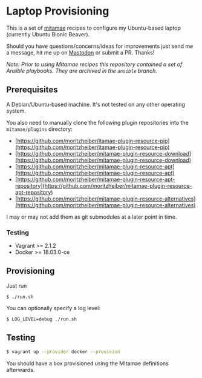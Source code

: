 # Laptop Provisioning

This is a set of [mitamae](https://github.com/itamae-kitchen/mitamae) recipes to configure my Ubuntu-based laptop (currently Ubuntu Bionic Beaver).

Should you have questions/concerns/ideas for improvements just send me a message, hit me up on [Mastodon](https://mastodon.social/@moritzheiber) or submit a PR. Thanks!

_Note: Prior to using MItamae recipes this repository contained a set of Ansible playbooks. They are archived in the `ansible` branch._

## Prerequisites

A Debian/Ubuntu-based machine. It's not tested on any other operating system.

You also need to manually clone the following plugin repositories into the `mitamae/plugins` directory:

- [https://github.com/moritzheiber/itamae-plugin-resource-pip](https://github.com/moritzheiber/itamae-plugin-resource-pip)
- [https://github.com/moritzheiber/mitamae-plugin-resource-download](https://github.com/moritzheiber/mitamae-plugin-resource-download)
- [https://github.com/moritzheiber/mitamae-plugin-resource-apt](https://github.com/moritzheiber/mitamae-plugin-resource-apt)
- [https://github.com/moritzheiber/mitamae-plugin-resource-apt-repository](https://github.com/moritzheiber/mitamae-plugin-resource-apt-repository)
- [https://github.com/moritzheiber/mitamae-plugin-resource-alternatives](https://github.com/moritzheiber/mitamae-plugin-resource-alternatives)

I may or may not add them as git submodules at a later point in time.

### Testing

- Vagrant >= 2.1.2
- Docker >= 18.03.0-ce

## Provisioning

Just run

```
$ ./run.sh
```

You can optionally specify a log level:

```
$ LOG_LEVEL=debug ./run.sh
```

## Testing

```sh
$ vagrant up --provider docker --provision
```

You should have a box provisioned using the MItamae definitions afterwards.
